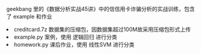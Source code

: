 geekbang 里的《数据分析实战45讲》中的信信用卡诈骗分析的实战训练，包含了 example 和作业
<li>creditcard.7z 数据集的压缩包，因数据集超过100M故采用压缩包形式上传
<li>example.py 案例，使用 逻辑回归 进行分类
<li>homework.py 课后作业，使用 线性SVM 进行分类